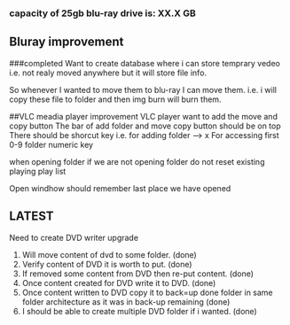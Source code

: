 ### capacity of 25gb blu-ray drive is: XX.X GB


## Bluray improvement
 
###completed
Want to create database where i can store temprary vedeo i.e. not realy moved anywhere but it will store file info.

So whenever I wanted to move them to blu-ray I can move them. i.e. i will copy these file to folder and then img burn will burn them.

##VLC meadia player improvement
VLC player want to add the move and copy button
The bar of add folder and move copy button should be on top
There should be shorcut key i.e. 
for adding folder --> x
For accessing first 0-9 folder numeric key

when opening folder if we are not opening folder do not reset existing playing play list

Open windhow should remember last place we have opened

## LATEST
Need to create DVD writer upgrade
1. Will move content of dvd to some folder. (done)
2. Verify content of DVD it is worth to put. (done)
3. If removed some content from DVD then re-put content. (done)
4. Once content created for DVD write it to DVD. (done)
5. Once content written to DVD copy it to back=up done folder in same folder architecture as it was in back-up remaining (done)
6. I should be able to create multiple DVD folder if i wanted. (done)